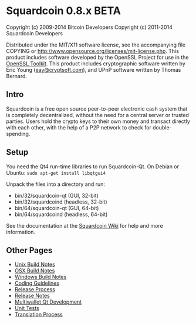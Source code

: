 Squardcoin 0.8.x BETA
====================

Copyright (c) 2009-2014 Bitcoin Developers
Copyright (c) 2011-2014 Squardcoin Developers

Distributed under the MIT/X11 software license, see the accompanying
file COPYING or http://www.opensource.org/licenses/mit-license.php.
This product includes software developed by the OpenSSL Project for use in the [OpenSSL Toolkit](http://www.openssl.org/). This product includes
cryptographic software written by Eric Young ([eay@cryptsoft.com](mailto:eay@cryptsoft.com)), and UPnP software written by Thomas Bernard.


Intro
---------------------
Squardcoin is a free open source peer-to-peer electronic cash system that is
completely decentralized, without the need for a central server or trusted
parties.  Users hold the crypto keys to their own money and transact directly
with each other, with the help of a P2P network to check for double-spending.


Setup
---------------------
You need the Qt4 run-time libraries to run Squardcoin-Qt. On Debian or Ubuntu:
	`sudo apt-get install libqtgui4`

Unpack the files into a directory and run:

- bin/32/squardcoin-qt (GUI, 32-bit)
- bin/32/squardcoind (headless, 32-bit)
- bin/64/squardcoin-qt (GUI, 64-bit)
- bin/64/squardcoind (headless, 64-bit)

See the documentation at the [Squardcoin Wiki](http://squardcoin.info)
for help and more information.


Other Pages
---------------------
- [Unix Build Notes](build-unix.md)
- [OSX Build Notes](build-osx.md)
- [Windows Build Notes](build-msw.md)
- [Coding Guidelines](coding.md)
- [Release Process](release-process.md)
- [Release Notes](release-notes.md)
- [Multiwallet Qt Development](multiwallet-qt.md)
- [Unit Tests](unit-tests.md)
- [Translation Process](translation_process.md)

